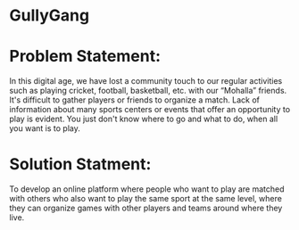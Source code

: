 # GullyGang
# Problem Statement:
In this digital age, we have lost a community touch to our regular activities such as playing cricket, football, basketball, etc. with our “Mohalla” friends. It's difficult to gather players or friends to organize a match. Lack of information about many sports centers or events that offer an opportunity to play is evident. You just don't know where to go and what to do, when all you want is to play. 

# Solution Statment:
To develop an online platform where people who want to play are matched with others who also want to play the same sport at the same level, where they can organize games with other players and teams around where they live.
